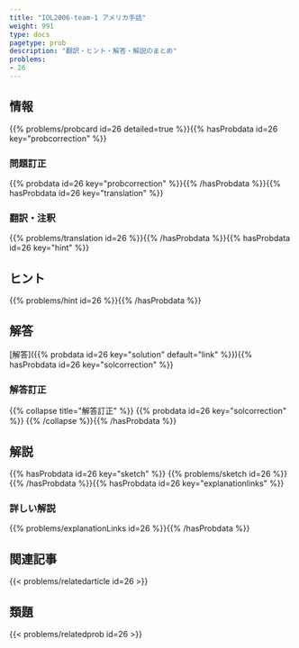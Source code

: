 ```yaml
---
title: "IOL2006-team-1 アメリカ手話"
weight: 991
type: docs
pagetype: prob
description: "翻訳・ヒント・解答・解説のまとめ"
problems: 
- 26
---
```


## 情報

{{% problems/probcard id=26 detailed=true %}}{{% hasProbdata id=26 key="probcorrection" %}}

### 問題訂正

{{% probdata id=26 key="probcorrection" %}}{{% /hasProbdata %}}{{% hasProbdata id=26 key="translation" %}}

### 翻訳・注釈

{{% problems/translation id=26 %}}{{% /hasProbdata %}}{{% hasProbdata id=26 key="hint" %}}

## ヒント

{{% problems/hint id=26 %}}{{% /hasProbdata %}}

## 解答

[解答]({{% probdata id=26 key="solution" default="link" %}}){{% hasProbdata id=26 key="solcorrection" %}}

### 解答訂正

{{% collapse title="解答訂正" %}}
{{% probdata id=26 key="solcorrection" %}}
{{% /collapse %}}{{% /hasProbdata %}}

## 解説

{{% hasProbdata id=26 key="sketch" %}}
{{% problems/sketch id=26 %}}
{{% /hasProbdata %}}{{% hasProbdata id=26 key="explanationlinks" %}}

### 詳しい解説

{{% problems/explanationLinks id=26 %}}{{% /hasProbdata %}}

## 関連記事

{{< problems/relatedarticle id=26 >}}

## 類題

{{< problems/relatedprob id=26 >}}
